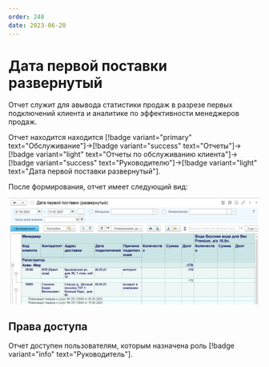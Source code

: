 ```yaml
---
order: 248
date: 2023-06-20
---
```

# Дата первой поставки развернутый

Отчет служит для авывода статистики продаж в разрезе первых подключений клиента и аналитике по эффективности менеджеров продаж.

Отчет находится находится [!badge variant="primary" text="Обслуживание"]->[!badge variant="success" text="Отчеты"]->[!badge variant="light" text="Отчеты по обслуживанию клиента"]->[!badge variant="success" text="Руководителю"]->[!badge variant="light" text="Дата первой поставки развернутый"].

После формирования, отчет имеет следующий вид:

![Дата первой поставки развернутый](/images/Отчет_дата_первой_поставки_развернутый.jpg)

## Права доступа

Отчет доступен пользователям, которым назначена роль [!badge variant="info" text="Руководитель"].
